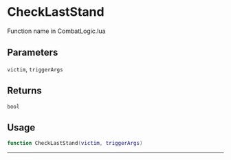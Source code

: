 # CheckLastStand
Function name in CombatLogic.lua
## Parameters
`victim`, `triggerArgs`
## Returns
`bool`
## Usage
```lua
function CheckLastStand(victim, triggerArgs)
```
---
